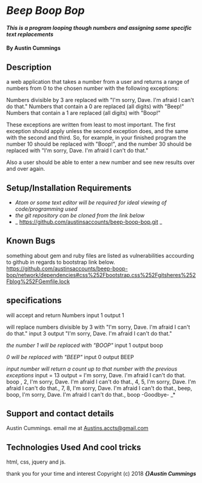 


# _Beep Boop Bop_

#### _This is a program looping though numbers and assigning some specific text replacements_  

#### By Austin Cummings

## Description
a web application that takes a number from a user and returns a range of numbers from 0 to the chosen number with the following exceptions:

Numbers divisible by 3 are replaced with "I'm sorry, Dave. I'm afraid I can't do that."
Numbers that contain a 0 are replaced (all digits) with "Beep!"
Numbers that contain a 1 are replaced (all digits) with "Boop!"

These exceptions are written from least to most important. The first exception should apply unless the second exception does, and the same with the second and third. So, for example, in your finished program the number 10 should be replaced with "Boop!", and the number 30 should be replaced with "I'm sorry, Dave. I'm afraid I can't do that."

Also a user should be able to enter a new number and see new results over and over again.

## Setup/Installation Requirements

* _Atom or some text editor will be required for ideal viewing of code/programming used_
* _the git repository can be cloned from the link below_
* _ https://github.com/austinsaccounts/beep-boop-bop.git _

## Known Bugs
something about gem and ruby files are listed as vulnerabilities accourding to github in regards to bootstrap link below.
https://github.com/austinsaccounts/beep-boop-bop/network/dependencies#css%252Fbootstrap.css%252Fgitsheres%252Fblog%252FGemfile.lock

## specifications
will accept and return Numbers
input 1
output 1

will replace numbers divisible by 3 with "I'm sorry, Dave. I'm afraid I can't do that."
input 3
output "I'm sorry, Dave. I'm afraid I can't do that."

*the number 1 will be replaced with "BOOP"*
input 1
output boop

*0 will be replaced with "BEEP"*
input 0
output BEEP

*input number will return a count up to that number with the previous exceptions*
  input = 13
  output =
I'm sorry, Dave. I'm afraid I can't do that.
boop , 2, I'm sorry, Dave. I'm afraid I can't do that., 4, 5, I'm sorry, Dave. I'm afraid I can't do that., 7, 8, I'm sorry, Dave. I'm afraid I can't do that., beep, boop, I'm sorry, Dave. I'm afraid I can't do that., boop
-Goodbye-
_*

## Support and contact details

Austin Cummings. email me at Austins.accts@gmail.com

## Technologies Used And cool tricks
html, css, jquery and js.

thank you for your time and interest
Copyright (c) 2018 **_{}Austin Cummings_**
